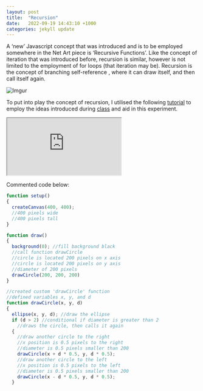 ```yaml
---
layout: post
title:  "Recursion"
date:   2022-09-19 14:43:10 +1000
categories: jekyll update
---
```


A ‘new’ Javascript concept that was introduced and is to be employed somewhere in the Net Art piece is ‘Recursive Functions’. Like the concept of iteration that was introduced before, recursion is similar, however is not limited to the employment of for loops (that iteration may be). Recursion is the concept of branching self-reference , where it can draw itself, and then call itself again. 

![Imgur](https://i.imgur.com/jjdFIsQ.png)

To put into play the concept of recursion, I utilised the following [tutorial]( https://www.youtube.com/watch?v=jPsZwrV9ld0&ab_channel=TheCodingTrain) 
to employ the ideas introduced during [class]( http://thomas.capogre.co/rmit/ccs/2022/09/03/recursion.html) and aid in this experiment. 

<iframe src="https://editor.p5js.org/vivianluh/full/ZjHTjpxr2" width = “401” height = “443”></iframe>

Commented code below:

~~~js
function setup() 
{
  createCanvas(400, 400);
  //400 pixels wide
  //400 pixels tall
}

function draw() 
{
  background(0); //fill background black
  //call function drawCircle 
  //circle is located 200 pixels on x axis
  //circle is located 200 pixels on y axis
  //diameter of 200 pixels
  drawCircle(200, 200, 200)
}

//created custom 'drawCircle' function
//defined variables x, y, and d
function drawCircle(x, y, d)
{
  ellipse(x, y, d); //draw the ellipse
  if (d > 2) //conditional if diameter is greater than 2
    //draws the circle, then calls it again
  {
    //draw another circle to the right
    //x position is 0.5 pixels to the right
    //diameter is 0.5 pixels smaller than 200
    drawCircle(x + d * 0.5, y, d * 0.5);
    //draw another circle to the left
    //x position is 0.5 pixels to the left
    //diameter is 0.5 pixels smaller than 200
    drawCircle(x - d * 0.5, y, d * 0.5);
  }
~~~

